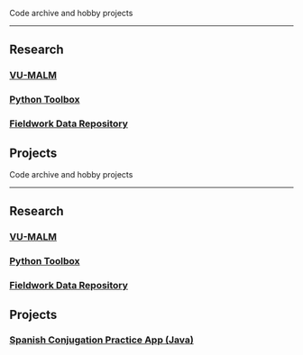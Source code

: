 Code archive and hobby projects

---

## Research

### [VU-MALM](vu_malm.md)

### [Python Toolbox](python_toolbox.md)

### [Fieldwork Data Repository](data_repository.md)

## Projects
Code archive and hobby projects

---

## Research

### [VU-MALM](vu_malm.md)

### [Python Toolbox](python_toolbox.md)

### [Fieldwork Data Repository](data_repository.md)

## Projects

### [Spanish Conjugation Practice App (Java)](spanish_conjugation.md)

